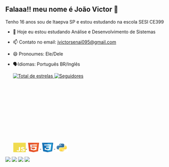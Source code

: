 ## Falaaa!! meu nome é João Victor 👋

  Tenho 16 anos sou de Itaepva SP e estou estudando na escola SESI CE399 
- 🌱 Hoje eu estou estudando Análise e Desenvolvimento de Sistemas
- 📫 Contato no email: jvictorsenai095@gmail.com
- 😄 Pronoumes: Ele/Dele
- 🗣️Idiomas: Português BR/Inglês
  
    <a href="https://github.com/jJvictorMarcon?tab=repositories&sort=stargazers">
        <img 
            alt="Total de estrelas" 
            title="Total de estrelas GitHub" 
            src="https://custom-icon-badges.demolab.com/github/stars/JvictorMarcon?color=55960c&style=for-the-badge&labelColor=488207&logo=star&label=estrelas"
        />
    </a>
    <a href="https://github.com/JvictorMarcon?tab=followers">
        <img 
            alt="Seguidores" 
            title="Me siga no GitHub" 
            src="https://custom-icon-badges.demolab.com/github/followers/jgarrudaa?color=236ad3&labelColor=1155ba&style=for-the-badge&logo=github&label=Seguidores&logoColor=white"
        />
    </a>
  <div>
    <a href="https://github.com/JvictorMarcon">
      <img height="180em" scr="https://github-readme-stats.vercel.app/api?username=JvictorMarcon&show_icons-true&theme=dracula&includeallcommits=true&count_private=true"/>
      
  </div>
  <div style="display: inline_block"><br>
  <img align="center" alt="Joao-Js" height="30" width="40" src="https://raw.githubusercontent.com/devicons/devicon/master/icons/javascript/javascript-plain.svg">
  <img align="center" alt="Joao-HTML" height="30" width="40" src="https://raw.githubusercontent.com/devicons/devicon/master/icons/html5/html5-original.svg">
  <img align="center" alt="Joao-CSS" height="30" width="40" src="https://raw.githubusercontent.com/devicons/devicon/master/icons/css3/css3-original.svg">
  <img align="center" alt="Joao-Python" height="30" width="40" src="https://raw.githubusercontent.com/devicons/devicon/master/icons/python/python-original.svg">

</div>
<div> 
  <a href="" target="_blank"><img src="https://img.shields.io/badge/YouTube-FF0000?style=for-the-badge&logo=youtube&logoColor=white" target="_blank"></a>
  <a href="https://www.instagram.com/jvictor_marcon/" target="_blank"><img src="https://img.shields.io/badge/-Instagram-%23E4405F?style=for-the-badge&logo=instagram&logoColor=white" target="_blank"></a>
 <a href="" target="_blank"><img src="https://img.shields.io/badge/Discord-7289DA?style=for-the-badge&logo=discord&logoColor=white" target="_blank"></a> 
  <a href = "jvictorsenai095@gmail.com"><img src="https://img.shields.io/badge/-Gmail-%23333?style=for-the-badge&logo=gmail&logoColor=white" target="_blank"></a>
  
